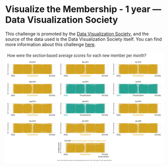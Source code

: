# Visualize the Membership - 1 year — Data Visualization Society

This challenge is promoted by the [Data Visualization Society](https://www.datavisualizationsociety.com/), and the source of the data used is the Data Visualization Society itself. You can find more information about this challenge [here](https://www.datavisualizationsociety.com/visualize-the-membership-1-year).

![Parallel Coordinates Plot](charts/chart.png)
